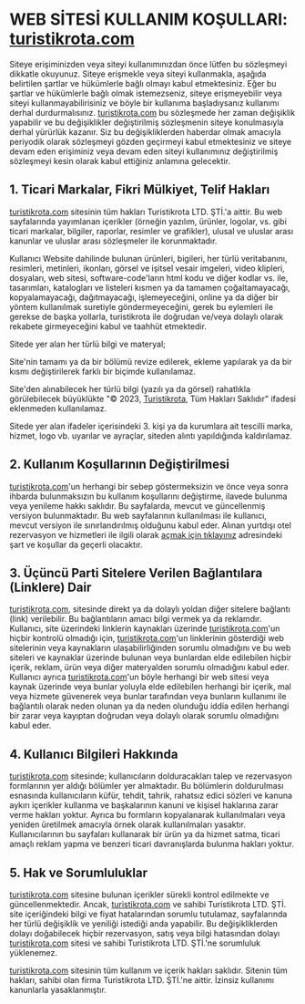 # WEB SİTESİ KULLANIM KOŞULLARI: [turistikrota.com](https://www.turistikrota.com/)

Siteye erişiminizden veya siteyi kullanımınızdan önce lütfen bu sözleşmeyi dikkatle okuyunuz. Siteye erişmekle veya siteyi kullanmakla, aşağıda belirtilen şartlar ve hükümlerle bağlı olmayı kabul etmektesiniz. Eğer bu şartlar ve hükümlerle bağlı olmak istemezseniz, siteye erişmeyebilir veya siteyi kullanmayabilirisiniz ve böyle bir kullanıma başladıysanız kullanımı derhal durdurmalısınız. [turistikrota.com](https://www.turistikrota.com/) bu sözleşmede her zaman değişiklik yapabilir ve bu değişiklikler değiştirilmiş sözleşmenin siteye konulmasıyla derhal yürürlük kazanır. Siz bu değişikliklerden haberdar olmak amacıyla periyodik olarak sözleşmeyi gözden geçirmeyi kabul etmektesiniz ve siteye devam eden erişiminiz veya devam eden siteyi kullanımınız değiştirilmiş sözleşmeyi kesin olarak kabul ettiğiniz anlamına gelecektir.

## 1. Ticari Markalar, Fikri Mülkiyet, Telif Hakları

[turistikrota.com](https://www.turistikrota.com/) sitesinin tüm hakları Turistikrota LTD. ŞTİ.'a aittir. Bu web sayfalarında yayımlanan içerikler (örneğin yazılım, ürünler, logolar, vs. gibi ticari markalar, bilgiler, raporlar, resimler ve grafikler), ulusal ve uluslar arası kanunlar ve uluslar arası sözleşmeler ile korunmaktadır.

Kullanıcı Website dahilinde bulunan ürünleri, bigileri, her türlü veritabanını, resimleri, metinleri, ikonları, görsel ve işitsel vesair imgeleri, video klipleri, dosyaları, web sitesi, software-code'ların html kodu ve diğer kodlar vs. ile, tasarımları, katalogları ve listeleri kısmen ya da tamamen çoğaltamayacağı, kopyalamayacağı, dağıtmayacağı, işlemeyeceğini, online ya da diğer bir yöntem kullanılmak suretiyle göndermeyeceğini, gerek bu eylemleri ile gerekse de başka yollarla, turistikrota ile doğrudan ve/veya dolaylı olarak rekabete girmeyeceğini kabul ve taahhüt etmektedir.

Sitede yer alan her türlü bilgi ve materyal;

Site'nin tamamı ya da bir bölümü revize edilerek, ekleme yapılarak ya da bir kısmı değiştirilerek farklı bir biçimde kullanılamaz.

Site'den alınabilecek her türlü bilgi (yazılı ya da görsel) rahatlıkla görülebilecek büyüklükte "© 2023, [Turistikrota](https://www.turistikrota.com/), Tüm Hakları Saklıdır" ifadesi eklenmeden kullanılamaz.

Sitede yer alan ifadeler içerisindeki 3. kişi ya da kurumlara ait tescilli marka, hizmet, logo vb. uyarılar ve ayraçlar, siteden alıntı yapıldığında kaldırılamaz.

## 2. Kullanım Koşullarının Değiştirilmesi

[turistikrota.com](https://www.turistikrota.com/)'un herhangi bir sebep göstermeksizin ve önce veya sonra ihbarda bulunmaksızın bu kullanım koşullarını değiştirme, ilavede bulunma veya yenileme hakkı saklıdır. Bu sayfalarda, mevcut ve güncellenmiş versiyon bulunmaktadır. Bu web sayfalarının kullanılması ile kullanıcı, mevcut versiyon ile sınırlandırılmış olduğunu kabul eder.
Alınan yurtdışı otel rezervasyon ve hizmetleri ile ilgili olarak [açmak için tıklayınız](https://developer.ean.com/terms/en) adresindeki şart ve koşullar da geçerli olacaktır.

## 3. Üçüncü Parti Sitelere Verilen Bağlantılara (Linklere) Dair

[turistikrota.com](https://www.turistikrota.com/), sitesinde direkt ya da dolaylı yoldan diğer sitelere bağlantı (link) verilebilir. Bu bağlantıların amacı bilgi vermek ya da reklamdır. Kullanıcı, site üzerindeki linklerin kaynakları üzerinde [turistikrota.com](https://www.turistikrota.com/)'un hiçbir kontrolü olmadığı için, [turistikrota.com](https://www.turistikrota.com/)'un linklerinin gösterdiği web sitelerinin veya kaynakların ulaşabilirliğinden sorumlu olmadığını ve bu web siteleri ve kaynaklar üzerinde bulunan veya bunlardan elde edilebilen hiçbir içerik, reklam, ürün veya diğer materyalden sorumlu olmadığını kabul eder. Kullanıcı ayrıca [turistikrota.com](https://www.turistikrota.com/)'un böyle herhangi bir web sitesi veya kaynak üzerinde veya bunlar yoluyla elde edilebilen herhangi bir içerik, mal veya hizmete güvenerek veya bunlar tarafından veya bunların kullanımı ile bağlantılı olarak neden olunan ya da neden olunduğu iddia edilen herhangi bir zarar veya kayıptan doğrudan veya dolaylı olarak sorumlu olmadığını kabul eder.

## 4. Kullanıcı Bilgileri Hakkında

[turistikrota.com](https://www.turistikrota.com/) sitesinde; kullanıcıların dolduracakları talep ve rezervasyon formlarının yer aldığı bölümler yer almaktadır. Bu bölümlerin doldurulması esnasında kullanıcıların küfür, tehdit, tahrik, rahatsız edici sözleri ve kanuna aykırı içerikler kullanma ve başkalarının kanuni ve kişisel haklarına zarar verme hakları yoktur. Ayrıca bu formların kopyalanarak kullanılmaları veya yeniden üretilmek amacıyla örnek olarak kullanılmaları yasaktır. Kullanıcılarının bu sayfaları kullanarak bir ürün ya da hizmet satma, ticari amaçlı reklam yapma ve benzeri ticari davranışlarda bulunma hakları yoktur.

## 5. Hak ve Sorumluluklar

[turistikrota.com](https://www.turistikrota.com/) sitesine bulunan içerikler sürekli kontrol edilmekte ve güncellenmektedir. Ancak, [turistikrota.com](https://www.turistikrota.com/) ve sahibi Turistikrota LTD. ŞTİ. site içeriğindeki bilgi ve fiyat hatalarından sorumlu tutulamaz, sayfalarında her türlü değişiklik ve yeniliği istediği anda yapabilir. Bu değişikliklerden dolayı doğabilecek hiçbir rezervasyon, satış veya bilgi hatasından dolayı [turistikrota.com](https://www.turistikrota.com/) sitesi ve sahibi Turistikrota LTD. ŞTİ.'ne sorumluluk yüklenemez.

[turistikrota.com](https://www.turistikrota.com/) sitesinin tüm kullanım ve içerik hakları saklıdır. Sitenin tüm hakları, sahibi olan firma Turistikrota LTD. ŞTİ.'ne aittir. İzinsiz kullanımı kanunlarla yasaklanmıştır.
